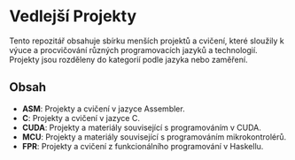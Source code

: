 # Vedlejší Projekty

Tento repozitář obsahuje sbírku menších projektů a cvičení, které sloužily k výuce a procvičování různých programovacích jazyků a technologií. Projekty jsou rozděleny do kategorií podle jazyka nebo zaměření.

## Obsah

*   **ASM**: Projekty a cvičení v jazyce Assembler.
*   **C**: Projekty a cvičení v jazyce C.
*   **CUDA**: Projekty a materiály související s programováním v CUDA.
*   **MCU**: Projekty a materiály související s programováním mikrokontrolérů.
*   **FPR**: Projekty a cvičení z funkcionálního programování v Haskellu.
